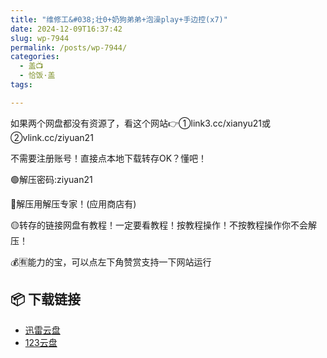 ```yaml
---
title: "维修工&#038;壮0+奶狗弟弟+泡澡play+手边控(x7)"
date: 2024-12-09T16:37:42
slug: wp-7944
permalink: /posts/wp-7944/
categories:
  - 盖📺
  - 恰饭·盖
tags:

---
```


如果两个网盘都没有资源了，看这个网站👉①link3.cc/xianyu21或②vlink.cc/ziyuan21

不需要注册账号！直接点本地下载转存OK？懂吧！

🟢解压密码:ziyuan21

🔵解压用解压专家！(应用商店有)

🟡转存的链接网盘有教程！一定要看教程！按教程操作！不按教程操作你不会解压！

💰🈶能力的宝，可以点左下角赞赏支持一下网站运行

## 📦 下载链接
- [迅雷云盘](https://blziyuan21.com/pay-download/7944?key=9ad4e2c41c&down_id=0)
- [123云盘](https://blziyuan21.com/pay-download/7944?key=9ad4e2c41c&down_id=1)

